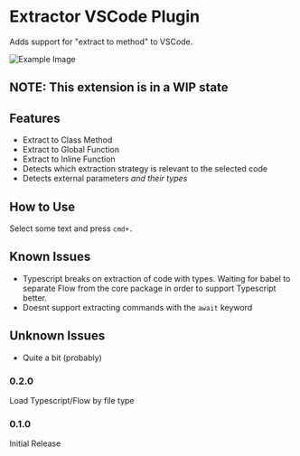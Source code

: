 # Extractor VSCode Plugin

Adds support for "extract to method" to VSCode.

![Example Image](https://file-zvwanozdyl.now.sh/extract.gif)

## NOTE: This extension is in a WIP state

## Features

- Extract to Class Method
- Extract to Global Function
- Extract to Inline Function
- Detects which extraction strategy is relevant to the selected code
- Detects external parameters *and their types*

## How to Use

Select some text and press `cmd+.`

## Known Issues

- Typescript breaks on extraction of code with types. Waiting for babel to separate Flow from the core package in order to support Typescript better.
- Doesnt support extracting commands with the `await` keyword

## Unknown Issues
- Quite a bit (probably)

### 0.2.0

Load Typescript/Flow by file type

### 0.1.0

Initial Release